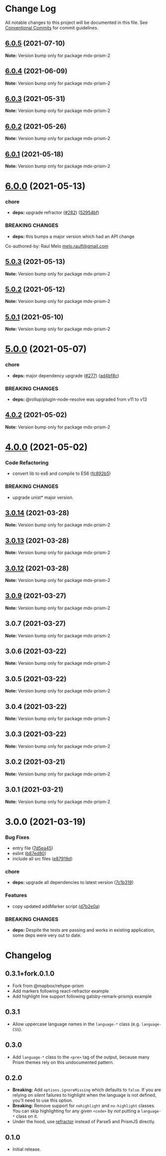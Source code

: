 # Change Log

All notable changes to this project will be documented in this file.
See [Conventional Commits](https://conventionalcommits.org) for commit guidelines.

## [6.0.5](https://github.com/raulfdm/raulmelo-studio/compare/mdx-prism-2@6.0.4...mdx-prism-2@6.0.5) (2021-07-10)

**Note:** Version bump only for package mdx-prism-2

## [6.0.4](https://github.com/raulfdm/raulmelo-studio/compare/mdx-prism-2@6.0.3...mdx-prism-2@6.0.4) (2021-06-09)

**Note:** Version bump only for package mdx-prism-2

## [6.0.3](https://github.com/raulfdm/raulmelo-studio/compare/mdx-prism-2@6.0.2...mdx-prism-2@6.0.3) (2021-05-31)

**Note:** Version bump only for package mdx-prism-2

## [6.0.2](https://github.com/raulfdm/raulmelo-studio/compare/mdx-prism-2@6.0.1...mdx-prism-2@6.0.2) (2021-05-26)

**Note:** Version bump only for package mdx-prism-2

## [6.0.1](https://github.com/raulfdm/raulmelo-studio/compare/mdx-prism-2@6.0.0...mdx-prism-2@6.0.1) (2021-05-18)

**Note:** Version bump only for package mdx-prism-2

# [6.0.0](https://github.com/raulfdm/raulmelo-studio/compare/mdx-prism-2@5.0.3...mdx-prism-2@6.0.0) (2021-05-13)

### chore

- **deps:** upgrade refractor ([#282](https://github.com/raulfdm/raulmelo-studio/issues/282)) ([52954bf](https://github.com/raulfdm/raulmelo-studio/commit/52954bf1e7ca4f7120c9c57bde8f4a9a7497dd4d))

### BREAKING CHANGES

- **deps:** this bumps a major version which had an API change

Co-authored-by: Raul Melo <melo.raulf@gmail.com>

## [5.0.3](https://github.com/raulfdm/raulmelo-studio/compare/mdx-prism-2@5.0.2...mdx-prism-2@5.0.3) (2021-05-13)

**Note:** Version bump only for package mdx-prism-2

## [5.0.2](https://github.com/raulfdm/raulmelo-studio/compare/mdx-prism-2@5.0.1...mdx-prism-2@5.0.2) (2021-05-12)

**Note:** Version bump only for package mdx-prism-2

## [5.0.1](https://github.com/raulfdm/raulmelo-studio/compare/mdx-prism-2@5.0.0...mdx-prism-2@5.0.1) (2021-05-10)

**Note:** Version bump only for package mdx-prism-2

# [5.0.0](https://github.com/raulfdm/raulmelo-studio/compare/mdx-prism-2@4.0.2...mdx-prism-2@5.0.0) (2021-05-07)

### chore

- **deps:** major dependency upgrade ([#277](https://github.com/raulfdm/raulmelo-studio/issues/277)) ([ad4bf8c](https://github.com/raulfdm/raulmelo-studio/commit/ad4bf8c61977dfc9eac91eaed15edefaea755979))

### BREAKING CHANGES

- **deps:** @rollup/plugin-node-resolve was upgraded from v11 to v13

## [4.0.2](https://github.com/raulfdm/raulmelo-studio/compare/mdx-prism-2@4.0.1...mdx-prism-2@4.0.2) (2021-05-02)

**Note:** Version bump only for package mdx-prism-2

# [4.0.0](https://github.com/raulfdm/raulmelo-studio/compare/mdx-prism-2@1.0.0...mdx-prism-2@4.0.0) (2021-05-02)

### Code Refactoring

- convert lib to es6 and compile to ES6 ([fc892b5](https://github.com/raulfdm/raulmelo-studio/commit/fc892b581478ba169bce677a879ebb9717ba2974))

### BREAKING CHANGES

- upgrade unist\* major version.

## [3.0.14](https://github.com/raulfdm/mdx-prism-2/compare/mdx-prism-2@3.0.13...mdx-prism-2@3.0.14) (2021-03-28)

**Note:** Version bump only for package mdx-prism-2

## [3.0.13](https://github.com/raulfdm/mdx-prism-2/compare/mdx-prism-2@3.0.12...mdx-prism-2@3.0.13) (2021-03-28)

**Note:** Version bump only for package mdx-prism-2

## [3.0.12](https://github.com/raulfdm/mdx-prism-2/compare/mdx-prism-2@3.0.9...mdx-prism-2@3.0.12) (2021-03-28)

**Note:** Version bump only for package mdx-prism-2

## [3.0.9](https://github.com/raulfdm/mdx-prism-2/compare/mdx-prism-2@3.0.7...mdx-prism-2@3.0.9) (2021-03-27)

**Note:** Version bump only for package mdx-prism-2

## 3.0.7 (2021-03-27)

**Note:** Version bump only for package mdx-prism-2

## 3.0.6 (2021-03-22)

**Note:** Version bump only for package mdx-prism-2

## 3.0.5 (2021-03-22)

**Note:** Version bump only for package mdx-prism-2

## 3.0.4 (2021-03-22)

**Note:** Version bump only for package mdx-prism-2

## 3.0.3 (2021-03-22)

**Note:** Version bump only for package mdx-prism-2

## 3.0.2 (2021-03-21)

**Note:** Version bump only for package mdx-prism-2

## 3.0.1 (2021-03-21)

**Note:** Version bump only for package mdx-prism-2

# 3.0.0 (2021-03-19)

### Bug Fixes

- entry file ([7d5ea45](https://github.com/raulfdm/mdx-prism-2/commit/7d5ea45c5bbcc90a9a8fd0fa0372464df9f08960))
- eslint ([b87ed80](https://github.com/raulfdm/mdx-prism-2/commit/b87ed80749750fc427c4f4c94fe7373bd40ed5f7))
- include all src files ([e87919d](https://github.com/raulfdm/mdx-prism-2/commit/e87919d33b88933690e7e1f449e83684b4d93718))

### chore

- **deps:** upgrade all dependencies to latest version ([7c1b319](https://github.com/raulfdm/mdx-prism-2/commit/7c1b31937777072393fef41b9157a31d76eb5f14))

### Features

- copy updated addMarker script ([d7b2e0a](https://github.com/raulfdm/mdx-prism-2/commit/d7b2e0adc665cd2a3e27bf91c107065572a55392))

### BREAKING CHANGES

- **deps:** Despite the tests are passing and works in existing application, some deps were very out to date.

# Changelog

## 0.3.1+fork.0.1.0

- Fork from @mapbox/rehype-prism
- Add markers following react-refractor example
- Add highlight line support following gatsby-remark-prismjs example

## 0.3.1

- Allow uppercase language names in the `language-*` class (e.g. `language-CSS`).

## 0.3.0

- Add `language-*` class to the `<pre>` tag of the output, because many Prism themes rely on this undocumented pattern.

## 0.2.0

- **Breaking:** Add `options.ignoreMissing` which defaults to `false`.
  If you are relying on _silent_ failures to highlight when the language is not defined, you'll need to use this option.
- **Breaking:** Remove support for `nohighlight` and `no-highlight` classes.
  You can skip highlighting for any given `<code>` by _not_ putting a `language-*` class on it.
- Under the hood, use [refractor](https://github.com/wooorm/refractor) instead of Parse5 and PrismJS directly.

## 0.1.0

- Initial release.

